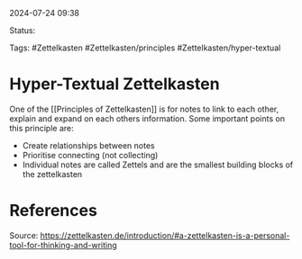 2024-07-24 09:38

Status:

Tags: #Zettelkasten #Zettelkasten/principles #Zettelkasten/hyper-textual

# Hyper-Textual Zettelkasten

One of the [[Principles of Zettelkasten]] is for notes to link to each other, explain and expand on each others information. Some important points on this principle are:

- Create relationships between notes
- Prioritise connecting (not collecting)
- Individual notes are called Zettels and are the smallest building blocks of the zettelkasten

# References
Source: https://zettelkasten.de/introduction/#a-zettelkasten-is-a-personal-tool-for-thinking-and-writing